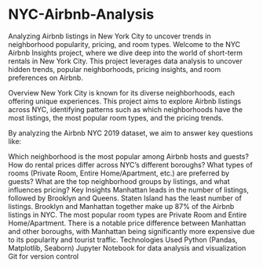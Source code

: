 # NYC-Airbnb-Analysis
Analyzing Airbnb listings in New York City to uncover trends in neighborhood popularity, pricing, and room types.
Welcome to the NYC Airbnb Insights project, where we dive deep into the world of short-term rentals in New York City. This project leverages data analysis to uncover hidden trends, popular neighborhoods, pricing insights, and room preferences on Airbnb.

Overview
New York City is known for its diverse neighborhoods, each offering unique experiences. This project aims to explore Airbnb listings across NYC, identifying patterns such as which neighborhoods have the most listings, the most popular room types, and the pricing trends.

By analyzing the Airbnb NYC 2019 dataset, we aim to answer key questions like:

Which neighborhood is the most popular among Airbnb hosts and guests?
How do rental prices differ across NYC’s different boroughs?
What types of rooms (Private Room, Entire Home/Apartment, etc.) are preferred by guests?
What are the top neighborhood groups by listings, and what influences pricing?
Key Insights
Manhattan leads in the number of listings, followed by Brooklyn and Queens. Staten Island has the least number of listings.
Brooklyn and Manhattan together make up 87% of the Airbnb listings in NYC.
The most popular room types are Private Room and Entire Home/Apartment.
There is a notable price difference between Manhattan and other boroughs, with Manhattan being significantly more expensive due to its popularity and tourist traffic.
Technologies Used
Python (Pandas, Matplotlib, Seaborn)
Jupyter Notebook for data analysis and visualization
Git for version control
